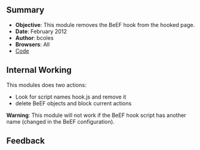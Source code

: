 ## Summary
* **Objective**: This module removes the BeEF hook from the hooked page.
* **Date**: February 2012
* **Author**: bcoles
* **Browsers**: All
* [Code](https://github.com/beefproject/beef/tree/master/modules/browser/unhook)

## Internal Working

This modules does two actions:
* Look for script names hook.js and remove it
* delete BeEF objects and block current actions

**Warning**: This module will not work if the BeEF hook script has another name (changed in the BeEF configuration).

## Feedback